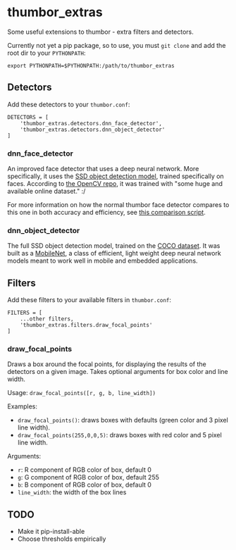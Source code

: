 # thumbor_extras

Some useful extensions to thumbor - extra filters and detectors.

Currently not yet a pip package, so to use, you must `git clone` and add the root dir to your `PYTHONPATH`:

```
export PYTHONPATH=$PYTHONPATH:/path/to/thumbor_extras
```

## Detectors

Add these detectors to your `thumbor.conf`:

```
DETECTORS = [
    'thumbor_extras.detectors.dnn_face_detector',
    'thumbor_extras.detectors.dnn_object_detector'
]
```

### dnn_face_detector

An improved face detector that uses a deep neural network. More specifically, it uses the [SSD object detection model](https://arxiv.org/abs/1512.02325), trained specifically on faces. According to [the OpenCV repo](https://github.com/opencv/opencv/blob/master/samples/dnn/face_detector/how_to_train_face_detector.txt), it was trained with "some huge and available online dataset." :/

For more information on how the normal thumbor face detector compares to this one in both accuracy and efficiency, see [this comparison script](https://github.com/imaus10/compare_face_detection).

### dnn_object_detector

The full SSD object detection model, trained on the [COCO dataset](http://cocodataset.org). It was built as a [MobileNet](https://arxiv.org/abs/1704.04861), a class of efficient, light weight deep neural network models meant to work well in mobile and embedded applications.

## Filters

Add these filters to your available filters in `thumbor.conf`:

```
FILTERS = [
    ...other filters,
    'thumbor_extras.filters.draw_focal_points'
]
```

### draw_focal_points

Draws a box around the focal points, for displaying the results of the detectors on a given image. Takes optional arguments for box color and line width.

Usage: `draw_focal_points([r, g, b, line_width])`

Examples:
- `draw_focal_points()`: draws boxes with defaults (green color and 3 pixel line width).
- `draw_focal_points(255,0,0,5)`: draws boxes with red color and 5 pixel line width.

Arguments:

- `r`: R component of RGB color of box, default 0
- `g`: G component of RGB color of box, default 255
- `b`: B component of RGB color of box, default 0
- `line_width`: the width of the box lines

## TODO

- Make it pip-install-able
- Choose thresholds empirically
